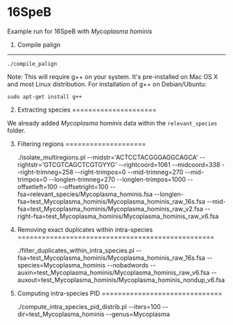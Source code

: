 16SpeB
===

Example run for 16SpeB with *Mycoplasma hominis*

1. Compile palign
---

    ./compile_palign

Note: This will require g++ on your system. It's pre-installed on Mac OS X and
most Linux distribution. For installation of g++ on Debian/Ubuntu:

    sudo apt-get install g++

2. Extracting species
=====================

We already added *Mycoplasma hominis* data within the `relevant_species` folder.

3. Filtering regions
====================

    ./isolate_multiregions.pl --midstr='ACTCCTACGGGAGGCAGCA' --rightstr='GTCGTCAGCTCGTGYYG' --rightcoord=1061 --midcoord=338 --right-trimneg=258 --right-trimpos=0 --mid-trimneg=270 --mid-trimpos=0 --longlen-trimneg=270 --longlen-trimpos=1000 --offsetleft=100 --offsetright=100 --fsa=relevant_species/Mycoplasma_hominis.fsa --longlen-fsa=test_Mycoplasma_hominis/Mycoplasma_hominis_raw_16s.fsa --mid-fsa=test_Mycoplasma_hominis/Mycoplasma_hominis_raw_v2.fsa --right-fsa=test_Mycoplasma_hominis/Mycoplasma_hominis_raw_v6.fsa

4. Removing exact duplicates within intra-species
=================================================

    ./filter_duplicates_within_intra_species.pl --fsa=test_Mycoplasma_hominis/Mycoplasma_hominis_raw_16s.fsa --species=Mycoplasma_hominis --nobadwords --auxin=test_Mycoplasma_hominis/Mycoplasma_hominis_raw_v6.fsa --auxout=test_Mycoplasma_hominis/Mycoplasma_hominis_nondup_v6.fsa

5. Computing intra-species PID
==============================

    ./compute_intra_species_pid_distrib.pl --iters=100 --dir=test_Mycoplasma_hominis --genus=Mycoplasma

